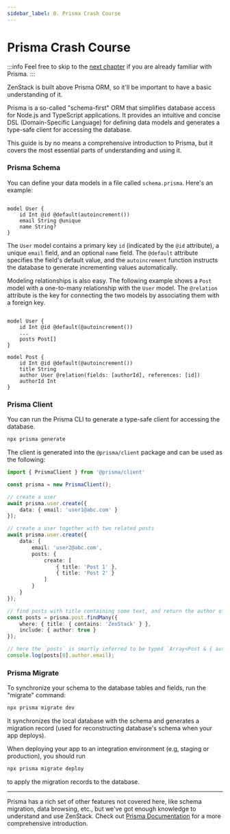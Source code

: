 ```yaml
---
sidebar_label: 0. Prisma Crash Course
---
```


# Prisma Crash Course

:::info
Feel free to skip to the [next chapter](./zmodel) if you are already familiar with Prisma.
:::

ZenStack is built above Prisma ORM, so it'll be important to have a basic understanding of it.

Prisma is a so-called "schema-first" ORM that simplifies database access for Node.js and TypeScript applications. It provides an intuitive and concise DSL (Domain-Specific Language) for defining data models and generates a type-safe client for accessing the database.

This guide is by no means a comprehensive introduction to Prisma, but it covers the most essential parts of understanding and using it.

### Prisma Schema

You can define your data models in a file called `schema.prisma`. Here's an example:

```zmodel

model User {
    id Int @id @default(autoincrement())
    email String @unique
    name String?
}

```

The `User` model contains a primary key `id` (indicated by the `@id` attribute), a unique `email` field, and an optional `name` field. The `@default` attribute specifies the field's default value, and the `autoincrement` function instructs the database to generate incrementing values automatically.

Modeling relationships is also easy. The following example shows a `Post` model with a one-to-many relationship with the `User` model. The `@relation` attribute is the key for connecting the two models by associating them with a foreign key.

```zmodel

model User {
    id Int @id @default(@autoincrement())
    ...
    posts Post[]
}

model Post {
    id Int @id @default(@autoincrement())
    title String
    author User @relation(fields: [authorId], references: [id])
    authorId Int
}

```

### Prisma Client

You can run the Prisma CLI to generate a type-safe client for accessing the database.

```bash
npx prisma generate
```

The client is generated into the `@prisma/client` package and can be used as the following:

```ts
import { PrismaClient } from '@prisma/client'

const prisma = new PrismaClient();

// create a user
await prisma.user.create({
    data: { email: 'user1@abc.com' }
});

// create a user together with two related posts
await prisma.user.create({ 
    data: {
        email: 'user2@abc.com',
        posts: {
            create: [
                { title: 'Post 1' },
                { title: 'Post 2' }
            ]
        }
    }
});

// find posts with title containing some text, and return the author of each post together
const posts = prisma.post.findMany({
    where: { title: { contains: 'ZenStack' } },
    include: { author: true }
});

// here the `posts` is smartly inferred to be typed `Array<Post & { author: User }>`
console.log(posts[0].author.email);
```

### Prisma Migrate

To synchronize your schema to the database tables and fields, run the "migrate" command:

```bash
npx prisma migrate dev
```

It synchronizes the local database with the schema and generates a migration record (used for reconstructing database's schema when your app deploys).

When deploying your app to an integration environment (e.g, staging or production), you should run

```bash
npx prisma migrate deploy
```

to apply the migration records to the database.

---

Prisma has a rich set of other features not covered here, like schema migration, data browsing, etc., but we've got enough knowledge to understand and use ZenStack. Check out [Prisma Documentation](https://www.prisma.io/docs/getting-started) for a more comprehensive introduction.
